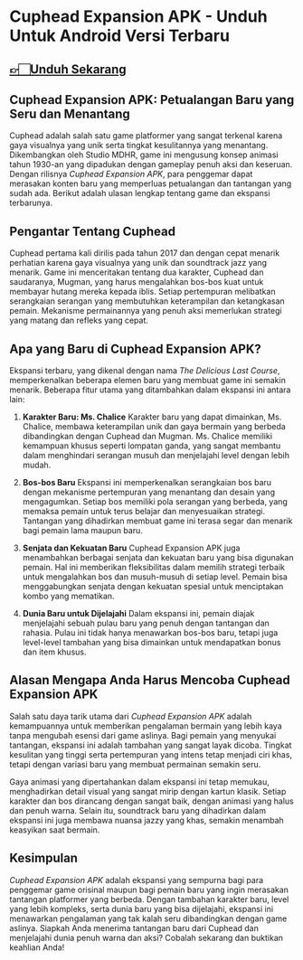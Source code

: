 # Cuphead Expansion APK - Unduh Untuk Android Versi Terbaru

## [👉🏻Unduh Sekarang](https://spoo.me/yNtWCn)

## **Cuphead Expansion APK: Petualangan Baru yang Seru dan Menantang**

Cuphead adalah salah satu game platformer yang sangat terkenal karena gaya visualnya yang unik serta tingkat kesulitannya yang menantang. Dikembangkan oleh Studio MDHR, game ini mengusung konsep animasi tahun 1930-an yang dipadukan dengan gameplay penuh aksi dan keseruan. Dengan rilisnya *Cuphead Expansion APK*, para penggemar dapat merasakan konten baru yang memperluas petualangan dan tantangan yang sudah ada. Berikut adalah ulasan lengkap tentang game dan ekspansi terbarunya.

## Pengantar Tentang Cuphead

Cuphead pertama kali dirilis pada tahun 2017 dan dengan cepat menarik perhatian karena gaya visualnya yang unik dan soundtrack jazz yang menarik. Game ini menceritakan tentang dua karakter, Cuphead dan saudaranya, Mugman, yang harus mengalahkan bos-bos kuat untuk membayar hutang mereka kepada iblis. Setiap pertempuran melibatkan serangkaian serangan yang membutuhkan keterampilan dan ketangkasan pemain. Mekanisme permainannya yang penuh aksi memerlukan strategi yang matang dan refleks yang cepat.

## Apa yang Baru di Cuphead Expansion APK?

Ekspansi terbaru, yang dikenal dengan nama *The Delicious Last Course*, memperkenalkan beberapa elemen baru yang membuat game ini semakin menarik. Beberapa fitur utama yang ditambahkan dalam ekspansi ini antara lain:

1. **Karakter Baru: Ms. Chalice**
   Karakter baru yang dapat dimainkan, Ms. Chalice, membawa keterampilan unik dan gaya bermain yang berbeda dibandingkan dengan Cuphead dan Mugman. Ms. Chalice memiliki kemampuan khusus seperti lompatan ganda, yang sangat membantu dalam menghindari serangan musuh dan menjelajahi level dengan lebih mudah.

2. **Bos-bos Baru**
   Ekspansi ini memperkenalkan serangkaian bos baru dengan mekanisme pertempuran yang menantang dan desain yang mengagumkan. Setiap bos memiliki pola serangan yang berbeda, yang memaksa pemain untuk terus belajar dan menyesuaikan strategi. Tantangan yang dihadirkan membuat game ini terasa segar dan menarik bagi pemain lama maupun baru.

3. **Senjata dan Kekuatan Baru**
   Cuphead Expansion APK juga menambahkan berbagai senjata dan kekuatan baru yang bisa digunakan pemain. Hal ini memberikan fleksibilitas dalam memilih strategi terbaik untuk mengalahkan bos dan musuh-musuh di setiap level. Pemain bisa menggabungkan senjata dengan kekuatan spesial untuk menciptakan kombo yang mematikan.

4. **Dunia Baru untuk Dijelajahi**
   Dalam ekspansi ini, pemain diajak menjelajahi sebuah pulau baru yang penuh dengan tantangan dan rahasia. Pulau ini tidak hanya menawarkan bos-bos baru, tetapi juga level-level tambahan yang bisa dimainkan untuk mendapatkan bonus dan item khusus.

## Alasan Mengapa Anda Harus Mencoba Cuphead Expansion APK

Salah satu daya tarik utama dari *Cuphead Expansion APK* adalah kemampuannya untuk memberikan pengalaman bermain yang lebih kaya tanpa mengubah esensi dari game aslinya. Bagi pemain yang menyukai tantangan, ekspansi ini adalah tambahan yang sangat layak dicoba. Tingkat kesulitan yang tinggi serta pertempuran yang intens tetap menjadi ciri khas, tetapi dengan variasi baru yang membuat permainan semakin seru.

Gaya animasi yang dipertahankan dalam ekspansi ini tetap memukau, menghadirkan detail visual yang sangat mirip dengan kartun klasik. Setiap karakter dan bos dirancang dengan sangat baik, dengan animasi yang halus dan penuh warna. Selain itu, soundtrack baru yang dihadirkan dalam ekspansi ini juga membawa nuansa jazzy yang khas, semakin menambah keasyikan saat bermain.

## Kesimpulan

*Cuphead Expansion APK* adalah ekspansi yang sempurna bagi para penggemar game orisinal maupun bagi pemain baru yang ingin merasakan tantangan platformer yang berbeda. Dengan tambahan karakter baru, level yang lebih kompleks, serta dunia baru yang bisa dijelajahi, ekspansi ini menawarkan pengalaman yang tak kalah seru dibandingkan dengan game aslinya. Siapkah Anda menerima tantangan baru dari Cuphead dan menjelajahi dunia penuh warna dan aksi? Cobalah sekarang dan buktikan keahlian Anda!
